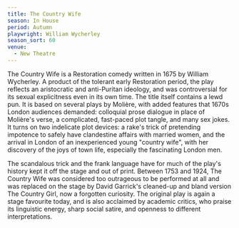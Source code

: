 ```yaml
---
title: The Country Wife
season: In House
period: Autumn
playwright: William Wycherley
season_sort: 60
venue:
  - New Theatre
---
```


The Country Wife is a Restoration comedy written in 1675 by William Wycherley. A product of the tolerant early Restoration period, the play reflects an aristocratic and anti-Puritan ideology, and was controversial for its sexual explicitness even in its own time. The title itself contains a lewd pun. It is based on several plays by Molière, with added features that 1670s London audiences demanded: colloquial prose dialogue in place of Molière's verse, a complicated, fast-paced plot tangle, and many sex jokes. It turns on two indelicate plot devices: a rake's trick of pretending impotence to safely have clandestine affairs with married women, and the arrival in London of an inexperienced young "country wife", with her discovery of the joys of town life, especially the fascinating London men.

The scandalous trick and the frank language have for much of the play's history kept it off the stage and out of print. Between 1753 and 1924, The Country Wife was considered too outrageous to be performed at all and was replaced on the stage by David Garrick's cleaned-up and bland version The Country Girl, now a forgotten curiosity. The original play is again a stage favourite today, and is also acclaimed by academic critics, who praise its linguistic energy, sharp social satire, and openness to different interpretations.